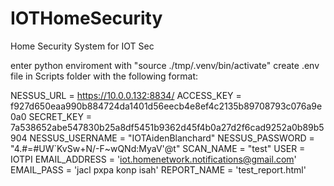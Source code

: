 # IOTHomeSecurity
Home Security System for IOT Sec

enter python enviroment with "source ./tmp/.venv/bin/activate"
create .env file in Scripts folder with the following format:

NESSUS_URL = https://10.0.0.132:8834/
ACCESS_KEY = f927d650eaa990b884724da1401d56eecb4e8ef4c2135b89708793c076a9e0a0
SECRET_KEY = 7a538652abe547830b25a8df5451b9362d45f4b0a27d2f6cad9252a0b89b5904
NESSUS_USERNAME = "IOTAidenBlanchard"
NESSUS_PASSWORD = "4.#=#UW`KvSw+N/-F~wQNd:MyaV'@t"
SCAN_NAME = "test"
USER = IOTPI
EMAIL_ADDRESS = 'iot.homenetwork.notifications@gmail.com'
EMAIL_PASS = 'jacl pxpa konp isah'
REPORT_NAME = 'test_report.html'
